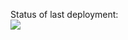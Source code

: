 Status of last deployment:<br>
<img src="https://github.com/n1bil/springboot-blog-webapp/workflows/AutomationForBlogApp/badge.vsg?branch=main"><br>
